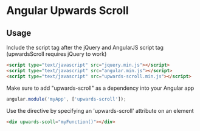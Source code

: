 Angular Upwards Scroll
======================

Usage
-----

Include the script tag after the jQuery and AngularJS script tag (upwardsScroll requires jQuery to work)

```html
<script type="text/javascript" src="jquery.min.js"></script>
<script type="text/javascript" src="angular.min.js"></script>
<script type="text/javascript" src="upwards-scroll.min.js"></script>
```

Make sure to add "upwards-scroll" as a dependency into your Angular app
```javascript
angular.module('myApp', ['upwards-scroll']);
```

Use the directive by specifying an 'upwards-scroll' attribute on an element
```html
<div upwards-scoll="myFunction()"></div>
```